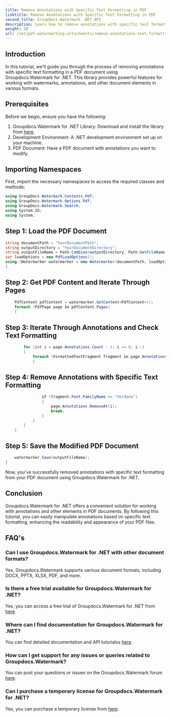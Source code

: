 ```yaml
---
title: Remove Annotations with Specific Text Formatting in PDF
linktitle: Remove Annotations with Specific Text Formatting in PDF
second_title: GroupDocs.Watermark .NET API
description: Learn how to remove annotations with specific text formatting in PDF documents using Groupdocs.Watermark for .NET.
weight: 30
url: /net/pdf-watermarking-attachments/remove-annotations-text-formatting-pdf/
---
```

## Introduction
In this tutorial, we'll guide you through the process of removing annotations with specific text formatting in a PDF document using Groupdocs.Watermark for .NET. This library provides powerful features for working with watermarks, annotations, and other document elements in various formats.
## Prerequisites
Before we begin, ensure you have the following:
1. Groupdocs.Watermark for .NET Library: Download and install the library from [here](https://releases.groupdocs.com/Watermark/net/).
2. Development Environment: A .NET development environment set up on your machine.
3. PDF Document: Have a PDF document with annotations you want to modify.

## Importing Namespaces
First, import the necessary namespaces to access the required classes and methods:
```csharp
using GroupDocs.Watermark.Contents.Pdf;
using GroupDocs.Watermark.Options.Pdf;
using GroupDocs.Watermark.Search;
using System.IO;
using System;
```
## Step 1: Load the PDF Document
```csharp
string documentPath = "YourDocumentPath";
string outputDirectory = "YourDocumentDirectory";
string outputFileName = Path.Combine(outputDirectory, Path.GetFileName(documentPath));
var loadOptions = new PdfLoadOptions();
using (Watermarker watermarker = new Watermarker(documentPath, loadOptions))
{
```
## Step 2: Get PDF Content and Iterate Through Pages
```csharp
    PdfContent pdfContent = watermarker.GetContent<PdfContent>();
    foreach (PdfPage page in pdfContent.Pages)
    {
```
## Step 3: Iterate Through Annotations and Check Text Formatting
```csharp
        for (int i = page.Annotations.Count - 1; i >= 0; i--)
        {
            foreach (FormattedTextFragment fragment in page.Annotations[i].FormattedTextFragments)
            {
```
## Step 4: Remove Annotations with Specific Text Formatting
```csharp
                if (fragment.Font.FamilyName == "Verdana")
                {
                    page.Annotations.RemoveAt(i);
                    break;
                }
            }
        }
    }
```
## Step 5: Save the Modified PDF Document
```csharp
    watermarker.Save(outputFileName);
}
```
Now, you've successfully removed annotations with specific text formatting from your PDF document using Groupdocs.Watermark for .NET.

## Conclusion
Groupdocs.Watermark for .NET offers a convenient solution for working with annotations and other elements in PDF documents. By following this tutorial, you can easily manipulate annotations based on specific text formatting, enhancing the readability and appearance of your PDF files.
## FAQ's
### Can I use Groupdocs.Watermark for .NET with other document formats?
Yes, Groupdocs.Watermark supports various document formats, including DOCX, PPTX, XLSX, PDF, and more.
### Is there a free trial available for Groupdocs.Watermark for .NET?
Yes, you can access a free trial of Groupdocs.Watermark for .NET from [here](https://releases.groupdocs.com/).
### Where can I find documentation for Groupdocs.Watermark for .NET?
You can find detailed documentation and API tutorialss [here](https://tutorials.groupdocs.com/Watermark/net/).
### How can I get support for any issues or queries related to Groupdocs.Watermark?
You can post your questions or issues on the Groupdocs.Watermark forum [here](https://forum.groupdocs.com/c/watermark/19).
### Can I purchase a temporary license for Groupdocs.Watermark for .NET?
Yes, you can purchase a temporary license from [here](https://purchase.groupdocs.com/temporary-license/).
